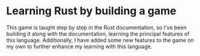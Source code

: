 # Learning Rust by building a game

This game is taught step by step in the Rust documentation, so I've been building it along with the documentation, learning the principal features of this language. 
Additionally, I have added some new features to the game on my own to further enhance my learning with this language.
